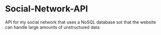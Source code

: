# Social-Network-API
API for my social network that uses a NoSQL database sot that the website can handle large amounts of unstructured data

